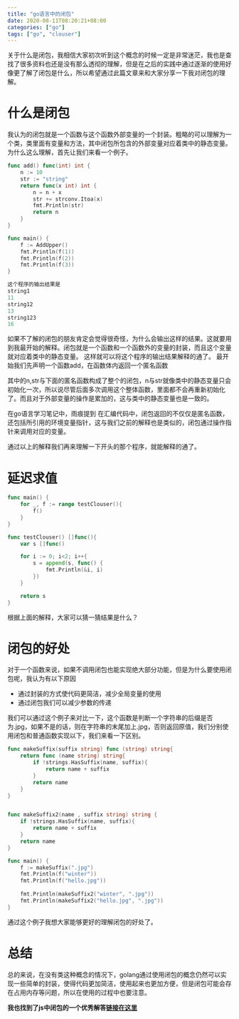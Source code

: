 ```yaml
---
title: "go语言中的闭包"
date: 2020-08-11T08:20:21+08:00
categories: ["go"]
tags: ["go", "clouser"]
---
```


关于什么是闭包，我相信大家初次听到这个概念的时候一定是非常迷茫，我也是查找了很多资料也还是没有那么透彻的理解，但是在之后的实践中通过逐渐的使用好像更了解了闭包是什么，所以希望通过此篇文章来和大家分享一下我对闭包的理解。


# 什么是闭包

我认为的闭包就是一个函数与这个函数外部变量的一个封装。粗略的可以理解为一个类，类里面有变量和方法，其中闭包所包含的外部变量对应着类中的静态变量。 为什么这么理解，首先让我们来看一个例子。

```go
func add() func(int) int {
	n := 10
	str := "string"
	return func(x int) int {
		n = n + x
		str += strconv.Itoa(x)
		fmt.Println(str)
		return n
	}
}

func main() {
	f := AddUpper()
	fmt.Println(f(1))
	fmt.Println(f(2))
	fmt.Println(f(3))
}

这个程序的输出结果是
string1
11
string12
13
string123
16
```

如果不了解的闭包的朋友肯定会觉得很奇怪，为什么会输出这样的结果。这就要用到我最开始的解释。闭包就是一个函数和一个函数外的变量的封装，而且这个变量就对应着类中的静态变量。 这样就可以将这个程序的输出结果解释的通了。
最开始我们先声明一个函数add，在函数体内返回一个匿名函数

其中的n,str与下面的匿名函数构成了整个的闭包，n与str就像类中的静态变量只会初始化一次，所以说尽管后面多次调用这个整体函数，里面都不会再重新初始化了。而且对于外部变量的操作是累加的，这与类中的静态变量也是一致的。

在go语言学习笔记中，雨痕提到 在汇编代码中，闭包返回的不仅仅是匿名函数，还包括所引用的环境变量指针，这与我们之前的解释也是类似的，闭包通过操作指针来调用对应的变量。

通过以上的解释我们再来理解一下开头的那个程序，就能解释的通了。
# 延迟求值
```go
func main() {
	for _, f := range testClouser(){
		f()
	}
}

func testClouser() []func(){
	var s []func()

	for i := 0; i<2; i++{
		s = append(s, func() {
			fmt.Println(&i, i)
		})
	}

	return s
}
```


根据上面的解释，大家可以猜一猜结果是什么？
# 闭包的好处
对于一个函数来说，如果不调用闭包也能实现绝大部分功能，但是为什么要使用闭包呢，我认为有以下原因
- 通过封装的方式使代码更简洁，减少全局变量的使用
- 通过闭包我们可以减少参数的传递

我们可以通过这个例子来对比一下，这个函数是判断一个字符串的后缀是否为.jpg，如果不是的话，则在字符串的末尾加上.jpg，否则返回原值，我们分别使用闭包和普通函数实现以下，我们来看一下区别。

```go
func makeSuffix(suffix string) func (string) string{
	return func (name string) string{
		if !strings.HasSuffix(name, suffix){
			return name + suffix
		}
		return name
	}
}


func makeSuffix2(name , suffix string) string {
	if !strings.HasSuffix(name, suffix){
		return name + suffix
	}
	return name
}

func main() {
	f := makeSuffix(".jpg")
	fmt.Println(f("winter"))
	fmt.Println(f("hello.jpg"))
	
    fmt.Println(makeSuffix2("winter", ".jpg"))
	fmt.Println(makeSuffix2("hello.jpg", ".jpg"))
}
```
通过这个例子我想大家能够更好的理解闭包的好处了。
# 总结
总的来说，在没有类这种概念的情况下，golang通过使用闭包的概念仍然可以实现一些简单的封装，使得代码更加简洁，使用起来也更加方便，但是闭包可能会存在占用内存等问题，所以在使用的过程中也要注意。

**我也找到了js中闭包的一个优秀解答[链接在这里](https://stackoverflow.com/questions/111102/how-do-javascript-closures-work)**